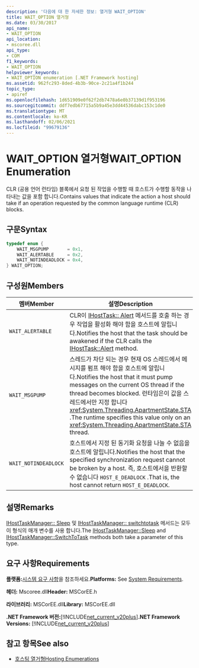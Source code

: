```yaml
---
description: '다음에 대 한 자세한 정보: 열거형 WAIT_OPTION'
title: WAIT_OPTION 열거형
ms.date: 03/30/2017
api_name:
- WAIT_OPTION
api_location:
- mscoree.dll
api_type:
- COM
f1_keywords:
- WAIT_OPTION
helpviewer_keywords:
- WAIT_OPTION enumeration [.NET Framework hosting]
ms.assetid: 962fc293-8ded-4b3b-90ce-2c21a4f1b244
topic_type:
- apiref
ms.openlocfilehash: 1d651909e0f62f2db7478a6e0b37139d1f953196
ms.sourcegitcommit: ddf7edb67715a5b9a45e3dd44536dabc153c1de0
ms.translationtype: MT
ms.contentlocale: ko-KR
ms.lasthandoff: 02/06/2021
ms.locfileid: "99679136"
---
```

# <a name="wait_option-enumeration"></a><span data-ttu-id="b1b23-103">WAIT_OPTION 열거형</span><span class="sxs-lookup"><span data-stu-id="b1b23-103">WAIT_OPTION Enumeration</span></span>

<span data-ttu-id="b1b23-104">CLR (공용 언어 런타임) 블록에서 요청 된 작업을 수행할 때 호스트가 수행할 동작을 나타내는 값을 포함 합니다.</span><span class="sxs-lookup"><span data-stu-id="b1b23-104">Contains values that indicate the action a host should take if an operation requested by the common language runtime (CLR) blocks.</span></span>  
  
## <a name="syntax"></a><span data-ttu-id="b1b23-105">구문</span><span class="sxs-lookup"><span data-stu-id="b1b23-105">Syntax</span></span>  
  
```cpp  
typedef enum {  
    WAIT_MSGPUMP       = 0x1,  
    WAIT_ALERTABLE     = 0x2,  
    WAIT_NOTINDEADLOCK = 0x4,  
} WAIT_OPTION;  
```  
  
## <a name="members"></a><span data-ttu-id="b1b23-106">구성원</span><span class="sxs-lookup"><span data-stu-id="b1b23-106">Members</span></span>  
  
|<span data-ttu-id="b1b23-107">멤버</span><span class="sxs-lookup"><span data-stu-id="b1b23-107">Member</span></span>|<span data-ttu-id="b1b23-108">설명</span><span class="sxs-lookup"><span data-stu-id="b1b23-108">Description</span></span>|  
|------------|-----------------|  
|`WAIT_ALERTABLE`|<span data-ttu-id="b1b23-109">CLR이 [IHostTask:: Alert](ihosttask-alert-method.md) 메서드를 호출 하는 경우 작업을 활성화 해야 함을 호스트에 알립니다.</span><span class="sxs-lookup"><span data-stu-id="b1b23-109">Notifies the host that the task should be awakened if the CLR calls the [IHostTask::Alert](ihosttask-alert-method.md) method.</span></span>|  
|`WAIT_MSGPUMP`|<span data-ttu-id="b1b23-110">스레드가 차단 되는 경우 현재 OS 스레드에서 메시지를 펌프 해야 함을 호스트에 알립니다.</span><span class="sxs-lookup"><span data-stu-id="b1b23-110">Notifies the host that it must pump messages on the current OS thread if the thread becomes blocked.</span></span> <span data-ttu-id="b1b23-111">런타임은이 값을 스레드에서만 지정 합니다 <xref:System.Threading.ApartmentState.STA> .</span><span class="sxs-lookup"><span data-stu-id="b1b23-111">The runtime specifies this value only on an <xref:System.Threading.ApartmentState.STA> thread.</span></span>|  
|`WAIT_NOTINDEADLOCK`|<span data-ttu-id="b1b23-112">호스트에서 지정 된 동기화 요청을 나눌 수 없음을 호스트에 알립니다.</span><span class="sxs-lookup"><span data-stu-id="b1b23-112">Notifies the host that the specified synchronization request cannot be broken by a host.</span></span> <span data-ttu-id="b1b23-113">즉, 호스트에서을 반환할 수 없습니다 `HOST_E_DEADLOCK` .</span><span class="sxs-lookup"><span data-stu-id="b1b23-113">That is, the host cannot return `HOST_E_DEADLOCK`.</span></span>|  
  
## <a name="remarks"></a><span data-ttu-id="b1b23-114">설명</span><span class="sxs-lookup"><span data-stu-id="b1b23-114">Remarks</span></span>  

 <span data-ttu-id="b1b23-115">[IHostTaskManager:: Sleep](ihosttaskmanager-sleep-method.md) 및 [IHostTaskManager:: switchtotask](ihosttaskmanager-switchtotask-method.md) 메서드는 모두이 형식의 매개 변수를 사용 합니다.</span><span class="sxs-lookup"><span data-stu-id="b1b23-115">The [IHostTaskManager::Sleep](ihosttaskmanager-sleep-method.md) and [IHostTaskManager::SwitchToTask](ihosttaskmanager-switchtotask-method.md) methods both take a parameter of this type.</span></span>  
  
## <a name="requirements"></a><span data-ttu-id="b1b23-116">요구 사항</span><span class="sxs-lookup"><span data-stu-id="b1b23-116">Requirements</span></span>  

 <span data-ttu-id="b1b23-117">**플랫폼:**[시스템 요구 사항](../../get-started/system-requirements.md)을 참조하세요.</span><span class="sxs-lookup"><span data-stu-id="b1b23-117">**Platforms:** See [System Requirements](../../get-started/system-requirements.md).</span></span>  
  
 <span data-ttu-id="b1b23-118">**헤더:** Mscoree.dll</span><span class="sxs-lookup"><span data-stu-id="b1b23-118">**Header:** MSCorEE.h</span></span>  
  
 <span data-ttu-id="b1b23-119">**라이브러리:** MSCorEE.dll</span><span class="sxs-lookup"><span data-stu-id="b1b23-119">**Library:** MSCorEE.dll</span></span>  
  
 <span data-ttu-id="b1b23-120">**.NET Framework 버전:**[!INCLUDE[net_current_v20plus](../../../../includes/net-current-v20plus-md.md)]</span><span class="sxs-lookup"><span data-stu-id="b1b23-120">**.NET Framework Versions:** [!INCLUDE[net_current_v20plus](../../../../includes/net-current-v20plus-md.md)]</span></span>  
  
## <a name="see-also"></a><span data-ttu-id="b1b23-121">참고 항목</span><span class="sxs-lookup"><span data-stu-id="b1b23-121">See also</span></span>

- [<span data-ttu-id="b1b23-122">호스팅 열거형</span><span class="sxs-lookup"><span data-stu-id="b1b23-122">Hosting Enumerations</span></span>](hosting-enumerations.md)
